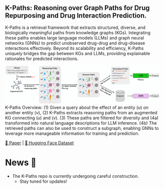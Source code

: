 ## K-Paths: Reasoning over Graph Paths for Drug Repurposing and Drug Interaction Prediction.
K-Paths is a retrieval framework that extracts structured, diverse, and biologically meaningful paths from knowledge graphs (KGs). Integrating these paths enables large language models (LLMs) and graph neural networks (GNNs) to predict unobserved drug-drug and drug-disease interactions effectively.
Beyond its scalability and efficiency, K-Paths uniquely bridges the gap between KGs and LLMs, providing explainable rationales for predicted interactions.

![Overview of K-Paths Framework](assets/K-Paths-overview.png)
K-Paths Overview: (1) Given a query about the effect of an entity ($u$) on another entity ($v$), (2) K-Paths extracts reasoning paths from an augmented KG connecting ($u$) and ($v$). (3) These paths are filtered for diversity and (4a) transformed into natural language descriptions for LLM inference. (4b) The retrieved paths can also be used to construct a subgraph, enabling GNNs to leverage more manageable information for training and prediction.

[📖 Paper](https://arxiv.org/abs/2502.13344) | [🤗 Hugging Face Dataset](https://huggingface.co/Tassy24)

# News 🎉
- The K-Paths repo is currently undergoing careful construction.
  - Stay tuned for updates!
